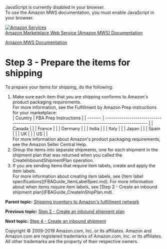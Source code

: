 <div id="MWSDX_noscript">

JavaScript is currently disabled in your browser.  
To use the Amazon MWS documentation, you must enable JavaScript in your
browser.

</div>

<div id="MWSDX_divtop">

[![Amazon
Services](https://images-na.ssl-images-amazon.com/images/G/08/mwsportal/fr_FR/amazonservices.gif
"Amazon Services")](http://services.amazon.fr)  
<span id="MWSDX_titlebar">[Amazon Marketplace Web Service (Amazon MWS)
Documentation](https://developer.amazonservices.fr/gp/mws/docs.html)</span>

</div>

<div id="MWSDX_divbottom">

<div id="MWSDX_divleft">

<div id="MWSDX_toc">

</div>

</div>

<div id="MWSDX_divright">

<div id="MWSDX_content">

<span id="MWSDX_breadcrumbs">[Amazon MWS
Documentation](https://developer.amazonservices.fr/gp/mws/docs.html)</span>

# Step 3 - Prepare the items for shipping

<div class="body taskbody">

<div class="section context">

To prepare your items for shipping, do the following:

</div>

1.  <span class="ph cmd">Make sure each item that you are shipping
    conforms to Amazon's product packaging requirements.</span>
    <div class="itemgroup info">
    For more information, see the Fulfillment by Amazon Prep
    instructions for your marketplace:
    <div class="tablenoborder">
    | Country | FBA Prep Instructions                                                                           |
    | ------- | ----------------------------------------------------------------------------------------------- |
    | Canada  | <https://images-na.ssl-images-amazon.com/images/G/01/fba-help/QRG/FBA_Prep_Products_en-CA.pdf>  |
    | France  | <https://images-na.ssl-images-amazon.com/images/G/08/image/FBA_Prep_Matrix_FR.pdf>              |
    | Germany | <https://images-na.ssl-images-amazon.com/images/G/03/Image/FBA-Prep-Matrix_DE.pdf>              |
    | India   | <https://images-na.ssl-images-amazon.com/images/G/31/rainier/help/FBA_Prep_Matrix_IN_Final.pdf> |
    | Italy   | <https://images-na.ssl-images-amazon.com/images/G/29/image/FBA_PrepMatrix_IT.pdf>               |
    | Japan   | <https://images-na.ssl-images-amazon.com/images/G/09/rainier/help/fba/Prep_Matrix_Text_JP.pdf>  |
    | Spain   | <https://images-na.ssl-images-amazon.com/images/G/30/image/FBA-Prep-Matrix_ES.pdf>              |
    | UK      | <https://images-na.ssl-images-amazon.com/images/G/02/images/FBA-Prep-Matrix_UK_EN_final.pdf>    |
    | US      | <https://images-na.ssl-images-amazon.com/images/G/01/fba-help/QRG/FBA_Prep_Products_en-US.pdf>  |
    </div>
    For more information about Amazon's product packaging requirements,
    see the Amazon Seller Central Help.
    </div>
2.  <span class="ph cmd">Group the items into separate shipments, one
    for each shipment in the shipment plan that was returned when you
    called the
    <span class="keyword apiname">CreateInboundShipmentPlan</span>
    operation. </span>
3.  <span class="ph cmd">If you are sending items that require item
    labels, create and apply the item labels. </span>
    <div class="itemgroup info">
    For more information about creating item labels, see [Item label
    specifications](FBAGuide_ItemLabelSpec.md).
    For more information about when items require item labels, see [Step
    2 - Create an inbound shipment
    plan](FBAGuide_CreateInShipPlan.md).
    </div>

</div>

<div class="related-links">

<div class="familylinks">

<div class="parentlink">

**Parent topic:** [Shipping inventory to Amazon's fulfillment
network](../fba_guide/FBAGuide_ShipInventoryToAFN.md)

</div>

<div class="previouslink">

**Previous topic:** [Step 2 - Create an inbound shipment
plan](../fba_guide/FBAGuide_CreateInShipPlan.md)

</div>

<div class="nextlink">

**Next topic:** [Step 4 - Create an inbound
shipment](../fba_guide/FBAGuide_CreateInShip.md)

</div>

</div>

</div>

<div id="MWSDX_footer">

Copyright © 2009-2019 Amazon.com, Inc. or its affiliates. Amazon and
Amazon.com are registered trademarks of Amazon.com, Inc. or its
affiliates. All other trademarks are the property of their respective
owners.

</div>

</div>

</div>

<div style="clear: both;">

</div>

</div>
